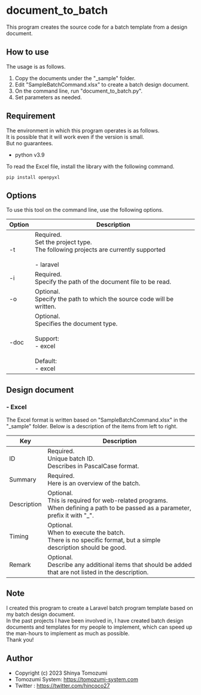 # document_to_batch
This program creates the source code for a batch template from a design document.

## How to use
The usage is as follows.

1. Copy the documents under the "_sample" folder.
2. Edit "SampleBatchCommand.xlsx" to create a batch design document.
3. On the command line, run "document_to_batch.py".
4. Set parameters as needed.

## Requirement
The environment in which this program operates is as follows.<br/>
It is possible that it will work even if the version is small.<br/>
But no guarantees.<br/>

 - python v3.9

To read the Excel file, install the library with the following command.
```commandline
pip install openpyxl
```

## Options
To use this tool on the command line, use the following options.

| Option | Description                                                                                               |
|--------|-----------------------------------------------------------------------------------------------------------|
| -t     | Required.<br>Set the project type.<br/>The following projects are currently supported<br/><br/> - laravel |
| -i     | Required.<br>Specify the path of the document file to be read.                                            |
| -o     | Optional.<br>Specify the path to which the source code will be written.                                   |
| -doc   | Optional.<br>Specifies the document type.<br/><br/>Support:<br/> - excel<br/><br/>Default:<br/> - excel   |


## Design document
### - Excel
The Excel format is written based on "SampleBatchCommand.xlsx" in the "_sample" folder.
Below is a description of the items from left to right.

| Key         | Description                                                                                                                      |
|-------------|----------------------------------------------------------------------------------------------------------------------------------|
| ID          | Required.<br>Unique batch ID.<br/>Describes in PascalCase format.                                                                |
| Summary     | Required.<br>Here is an overview of the batch.                                                                                   |
| Description | Optional.<br>This is required for web-related programs.<br>When defining a path to be passed as a parameter, prefix it with "_". |
| Timing      | Optional.<br>When to execute the batch.<br/>There is no specific format, but a simple description should be good.                |
| Remark      | Optional.<br>Describe any additional items that should be added that are not listed in the description.　                         |


## Note
I created this program to create a Laravel batch program template based on my batch design document.<br>
In the past projects I have been involved in, I have created batch design documents and templates for my people to implement, which can speed up the man-hours to implement as much as possible.<br>
Thank you!

## Author
* Copyright (c) 2023 Shinya Tomozumi
* Tomozumi System: https://tomozumi-system.com
* Twitter : https://twitter.com/hincoco27